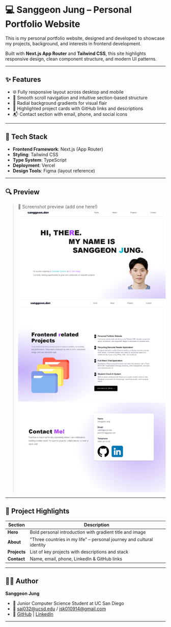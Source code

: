 # 💻 Sanggeon Jung – Personal Portfolio Website

This is my personal portfolio website, designed and developed to showcase my projects, background, and interests in frontend development.

Built with **Next.js App Router** and **Tailwind CSS**, this site highlights responsive design, clean component structure, and modern UI patterns.

---

## ✨ Features

- 🌐 Fully responsive layout across desktop and mobile
- 🔁 Smooth scroll navigation and intuitive section-based structure
- 🎨 Radial background gradients for visual flair
- 💼 Highlighted project cards with GitHub links and descriptions
- 📬 Contact section with email, phone, and social icons

---

## 🚀 Tech Stack

- **Frontend Framework**: Next.js (App Router)
- **Styling**: Tailwind CSS
- **Type System**: TypeScript
- **Deployment**: Vercel
- **Design Tools**: Figma (layout reference)

---

## 🔍 Preview

> 📸 Screenshot preview (add one here!)  
![Preview1](./img/Main.png)
![Preview2](./img/Projects.png)
![Preview3](./img/Contacts.png)

---

## 📌 Project Highlights

| Section      | Description |
|--------------|-------------|
| **Hero**     | Bold personal introduction with gradient title and image |
| **About**    | "Three countries in my life" – personal journey and cultural identity |
| **Projects** | List of key projects with descriptions and stack |
| **Contact**  | Name, email, phone, LinkedIn & GitHub links |

---

## 🧑‍💻 Author

**Sanggeon Jung**  
- 💼 Junior Computer Science Student at UC San Diego  
- 📧 saj032@ucsd.edu / jsk010914@gmail.com  
- 🔗 [GitHub](https://github.com/TopgeonKR) | [LinkedIn](https://www.linkedin.com/in/sanggeon-jung)

---